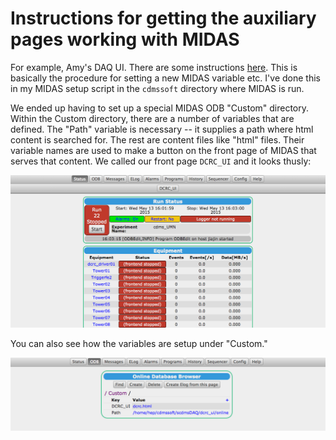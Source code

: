 Instructions for getting the auxiliary pages working with MIDAS
===============================================================

For example, Amy's DAQ UI.  There are some instructions
[here](https://midas.psi.ch/htmldoc/RC_mhttpd_Activate.html#RC_odb_custom_tree).  This is
basically the procedure for setting a new MIDAS variable etc.  I've done this in my MIDAS setup
script in the `cdmssoft` directory where MIDAS is run. 

We ended up having to set up a special MIDAS ODB "Custom" directory.  Within the Custom directory,
there are a number of variables that are defined.  The "Path" variable is necessary -- it supplies
a path where html content is searched for.  The rest are content files like "html" files.  Their
variable names are used to make a button on the front page of MIDAS that serves that content. We
called our front page `DCRC_UI` and it looks thusly:

![DCRC UI](figures/DCRC_UI_MIDAS_frontpage.png)

You can also see how the variables are setup under "Custom."

![DCRC_UI_CUSTOM](figures/DCRC_UI_Custom.png)
